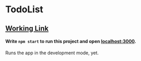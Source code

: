 # TodoList

## [Working Link](https://todo-sokolkov.herokuapp.com/)

#### Write `npm start` to run this project and open [localhost:3000](http://localhost:3000).

Runs the app in the development mode, yet.